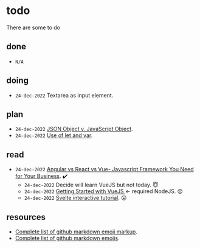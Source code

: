 # todo
There are some to do


## done
+ `N/A`


## doing
+ `24-dec-2022` Textarea as input element.


## plan
+ `24-dec-2022` [JSON Object v. JavaScript Object](https://medium.com/geekculture/f00ae788cc1f).
+ `24-dec-2022` [Use of let and var](https://stackoverflow.com/a/21907082/9475509).


## read
+ `24-dec-2022` [Angular vs React vs Vue- Javascript Framework You Need for Your Business](https://radixweb.com/blog/angular-vs-react-vs-vue). :heavy_check_mark:
  - `24-dec-2022` Decide will learn VueJS but not today. :innocent:
  - `24-dec-2022` [Getting Started with VueJS
](https://medium.com/js-dojo/285dc64f0f0d) &leftarrow; required NodeJS. :disappointed:
  - `24-dec-2022` [Svelte interactive tutorial](https://learn.svelte.dev/tutorial/welcome-to-svelte). :astonished:


## resources
+ [Complete list of github markdown emoji markup](https://gist.github.com/rxaviers/7360908).
+ [Complete list of github markdown emojis](https://dev.to/nikolab/complete-list-of-github-markdown-emoji-markup-5aia).